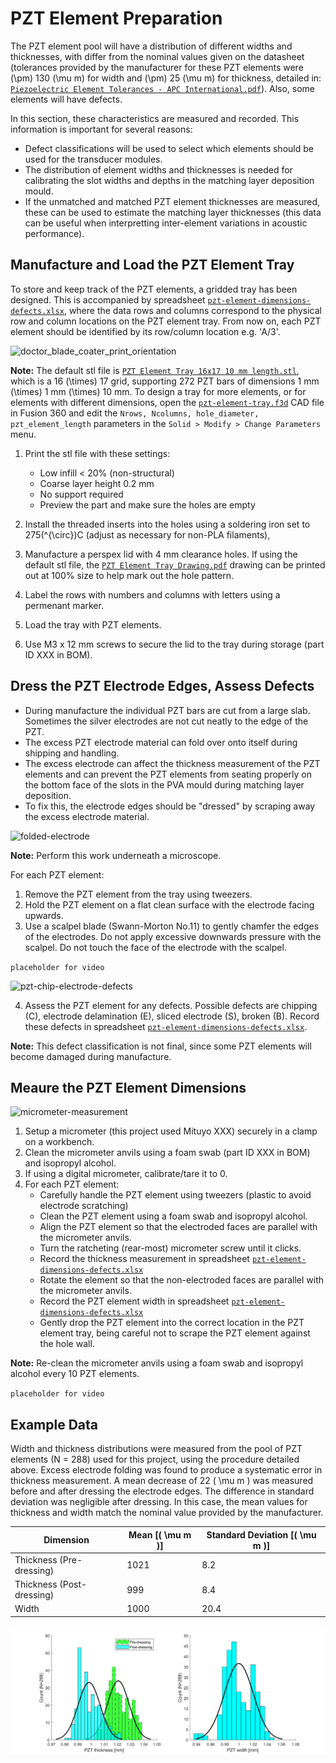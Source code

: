 # PZT Element Preparation 

The PZT element pool will have a distribution of different widths and thicknesses, with differ from the nominal values given on the datasheet (tolerances provided by the manufacturer for these PZT elements were \(\pm\) 130 \(\mu m\) for width and \(\pm\) 25 \(\mu m\) for thickness, detailed in: [`Piezoelectric Element Tolerances - APC International.pdf`](https://github.com/morganjroberts/open-UST/blob/main/hardware-distribution/technical-datasheets/Piezoelectric%20Element%20Tolerances%20-%20APC%20International.pdf)). Also, some elements will have defects. 

In this section, these characteristics are measured and recorded. This information is important for several reasons:

* Defect classifications will be used to select which elements should be used for the transducer modules. 
* The distribution of element widths and thicknesses is needed for calibrating the slot widths and depths in the matching layer deposition mould. 
* If the unmatched and matched PZT element thicknesses are measured, these can be used to estimate the matching layer thicknesses (this data can be useful when interpretting inter-element variations in acoustic performance).

## Manufacture and Load the PZT Element Tray

To store and keep track of the PZT elements, a gridded tray has been designed. This is accompanied by spreadsheet [`pzt-element-dimensions-defects.xlsx`](https://github.com/morganjroberts/open-UST/blob/main/hardware-distribution/pzt-element-dimensions-defects.xlsx), where the data rows and columns correspond to the physical row and column locations on the PZT element tray. From now on, each PZT element should be identified by its row/column location e.g. 'A/3'.

![doctor_blade_coater_print_orientation](img/pzt-element-preparation/PZT-element-tray.jpg)

**Note:** The default stl file is [`PZT Element Tray 16x17 10 mm length.stl`](https://github.com/morganjroberts/open-UST/blob/main/hardware-distribution/pzt-element-tray/PZT%20Element%20Tray%2016x17%2010%20mm%20length.stl), which is a 16 \(\times\) 17 grid, supporting 272 PZT bars of dimensions 1 mm \(\times\) 1 mm \(\times\) 10 mm. To design a tray for more elements, or for elements with different dimensions, open the [`pzt-element-tray.f3d`](https://github.com/morganjroberts/open-UST/blob/main/hardware-distribution/pzt-element-tray/pzt-element-tray.f3d) CAD file in Fusion 360 and edit the `Nrows, Ncolumns, hole_diameter, pzt_element_length` parameters in the `Solid > Modify > Change Parameters` menu.

1. Print the stl file with these settings:
    * Low infill < 20% (non-structural)
    * Coarse layer height 0.2 mm
    * No support required
    * Preview the part and make sure the holes are empty

2. Install the threaded inserts into the holes using a soldering iron set to 275\(^{\circ}\)C (adjust as necessary for non-PLA filaments),
3. Manufacture a perspex lid with 4 mm clearance holes. If using the default stl file, the [`PZT Element Tray Drawing.pdf`](https://github.com/morganjroberts/open-UST/blob/main/hardware-distribution/pzt-element-tray/PZT%20Element%20Tray%20Drawing.pdf) drawing can be printed out at 100% size to help mark out the hole pattern.
4. Label the rows with numbers and columns with letters using a permenant marker.
5. Load the tray with PZT elements.
6. Use M3 x 12 mm screws to secure the lid to the tray during storage (part ID XXX in BOM).

## Dress the PZT Electrode Edges, Assess Defects

* During manufacture the individual PZT bars are cut from a large slab. Sometimes the silver electrodes are not cut neatly to the edge of the PZT.
* The excess PZT electrode material can fold over onto itself during shipping and handling.
* The excess electrode can affect the thickness measurement of the PZT elements and can prevent the PZT elements from seating properly on the bottom face of the slots in the PVA mould during matching layer deposition.
* To fix this, the electrode edges should be "dressed" by scraping away the excess electrode material.

![folded-electrode](img/pzt-element-preparation/folded-electrode.svg)


**Note:** Perform this work underneath a microscope.

For each PZT element:  

1. Remove the PZT element from the tray using tweezers.
2. Hold the PZT element on a flat clean surface with the electrode facing upwards.
3. Use a scalpel blade (Swann-Morton No.11) to gently chamfer the edges of the electrodes. Do not apply excessive downwards pressure with the scalpel. Do not touch the face of the electrode with the scalpel.

`placeholder for video`


![pzt-chip-electrode-defects](img/pzt-element-preparation/pzt-chip-electrode-defects.svg)

4. Assess the PZT element for any defects. Possible defects are chipping (C), electrode delamination (E), sliced electrode (S), broken (B). Record these defects in spreadsheet [`pzt-element-dimensions-defects.xlsx`](https://github.com/morganjroberts/open-UST/blob/main/hardware-distribution/pzt-element-dimensions-defects.xlsx).

**Note:** This defect classification is not final, since some PZT elements will become damaged during manufacture. 

## Meaure the PZT Element Dimensions

![micrometer-measurement](img/pzt-element-preparation/micrometer-measurement.jpg)

1. Setup a micrometer (this project used Mituyo XXX) securely in a clamp on a workbench.
2. Clean the micrometer anvils using a foam swab (part ID XXX in BOM) and isopropyl alcohol.
3. If using a digital micrometer, calibrate/tare it to 0.
4. For each PZT element:
    * Carefully handle the PZT element using tweezers (plastic to avoid electrode scratching)
    * Clean the PZT element using a foam swab and isopropyl alcohol.
    * Align the PZT element so that the electroded faces are parallel with the micrometer anvils.
    * Turn the ratcheting (rear-most) micrometer screw until it clicks.
    * Record the thickness measurement in spreadsheet [`pzt-element-dimensions-defects.xlsx`](https://github.com/morganjroberts/open-UST/blob/main/hardware-distribution/pzt-element-dimensions-defects.xlsx)
    * Rotate the element so that the non-electroded faces are parallel with the micrometer anvils.
    * Record the PZT element width in spreadsheet [`pzt-element-dimensions-defects.xlsx`](https://github.com/morganjroberts/open-UST/blob/main/hardware-distribution/pzt-element-dimensions-defects.xlsx)
    * Gently drop the PZT element into the correct location in the PZT element tray, being careful not to scrape the PZT element against the hole wall.

**Note:** Re-clean the micrometer anvils using a foam swab and isopropyl alcohol every 10 PZT elements.

`placeholder for video`

## Example Data

Width and thickness distributions were measured from the pool of PZT elements (N = 288) used for this project, using the procedure detailed above. Excess electrode folding was found to produce a systematic error in thickness measurement. A mean decrease of 22 \( \mu m \) was measured before and after dressing the electrode edges. The difference in standard deviation was negligible after dressing. In this case, the mean values for thickness and width match the nominal value provided by the manufacturer.

| Dimension                  | Mean [\( \mu m \)] | Standard Deviation [\( \mu m \)] |
| ---                        |    ----            |          ---                     |
| Thickness (Pre-dressing)   | 1021               | 8.2                              |
| Thickness (Post-dressing)  | 999                | 8.4                              |
| Width                      | 1000               | 20.4                             |

![pzt-element-dimensions](img/pzt-element-preparation/pzt-element-dimensions.svg)